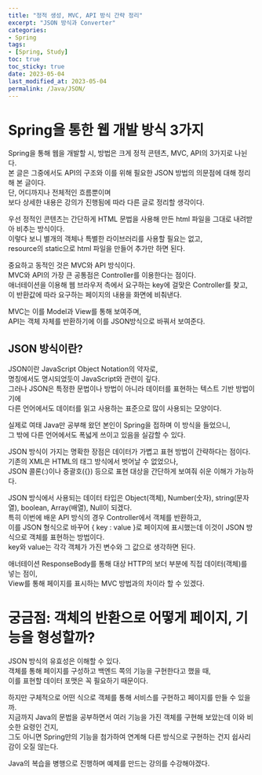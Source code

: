 ```yaml
---
title: "정적 생성, MVC, API 방식 간략 정리"
excerpt: "JSON 방식과 Converter"
categories:
- Spring
tags:
- [Spring, Study]
toc: true
toc_sticky: true
date: 2023-05-04
last_modified_at: 2023-05-04
permalink: /Java/JSON/
---
```


# Spring을 통한 웹 개발 방식 3가지
Spring을 통해 웹을 개발할 시, 방법은 크게 정적 콘텐츠, MVC, API의 3가지로 나뉜다.<br>
본 글은 그중에서도 API의 구조와 이를 위해 필요한 JSON 방법의 의문점에 대해 정리해 본 글이다.<br>
단, 어디까지나 전체적인 흐름뿐이며<br>
보다 상세한 내용은 강의가 진행됨에 따라 다른 글로 정리할 생각이다.

우선 정적인 콘텐츠는 간단하게 HTML 문법을 사용해 만든 html 파일을 그대로 내려받아 비추는 방식이다.<br>
이렇다 보니 별개의 객체나 특별한 라이브러리를 사용할 필요는 없고,<br>
resource의 static으로 html 파일을 만들어 추가만 하면 된다.

중요하고 동적인 것은 MVC와 API 방식이다.<br>
MVC와 API의 가장 큰 공통점은 Controller를 이용한다는 점이다.<br>
애너테이션을 이용해 웹 브라우저 측에서 요구하는 key에 걸맞은 Controller를 찾고,<br>
이 반환값에 따라 요구하는 페이지의 내용을 화면에 비춰낸다.

MVC는 이를 Model과 View를 통해 보여주며,<br>
API는 객체 자체를 반환하기에 이를 JSON방식으로 바꿔서 보여준다.

## JSON 방식이란?
JSON이란 JavaScript Object Notation의 약자로,<br>
명칭에서도 명시되었듯이 JavaScript와 관련이 깊다.<br>
그러나 JSON은 특정한 문법이나 방법이 아니라 데이터를 표현하는 텍스트 기반 방법이기에<br>
다른 언어에서도 데이터를 읽고 사용하는 표준으로 많이 사용되는 모양이다.

실제로 여태 Java만 공부해 왔던 본인이 Spring을 접하며 이 방식을 들었으니,<br>
그 밖에 다른 언어에서도 폭넓게 쓰이고 있음을 실감할 수 있다.

JSON 방식이 가지는 명확한 장점은 데이터가 가볍고 표현 방법이 간략하다는 점이다.<br>
기존의 XML은 HTML의 태그 방식에서 벗어날 수 없었으나,<br>
JSON 콜론(:)이나 중괄호({}) 등으로 표현 대상을 간단하게 보여줘 쉬운 이해가 가능하다.

JSON 방식에서 사용되는 데이터 타입은 Object(객체), Number(숫자), string(문자열), boolean, Array(배열), Null이 되겠다.<br>
특히 이번에 배운 API 방식의 경우 Controller에서 객체를 반환하고,<br>
이를 JSON 형식으로 바꾸어 { key : value }로 페이지에 표시했는데 이것이 JSON 방식으로 객체를 표현하는 방법이다.<br>
key와 value는 각각 객체가 가진 변수와 그 값으로 생각하면 된다.

애너테이션 ResponseBody를 통해 대상 HTTP의 보더 부분에 직접 데이터(객체)를 넣는 점이,<br>
View를 통해 페이지를 표시하는 MVC 방법과의 차이라 할 수 있겠다.


# 궁금점: 객체의 반환으로 어떻게 페이지, 기능을 형성할까?
JSON 방식의 유효성은 이해할 수 있다.<br>
객체를 통해 페이지를 구성하고 백엔드 쪽의 기능을 구현한다고 했을 때,<br>
이를 표현할 데이터 포맷은 꼭 필요하기 때문이다.

하지만 구체적으로 어떤 식으로 객체를 통해 서비스를 구현하고 페이지를 만들 수 있을까.<br>
지금까지 Java의 문법을 공부하면서 여러 기능을 가진 객체를 구현해 보았는데 이와 비슷한 요령인 건지,<br>
그도 아니면 Spring만의 기능을 첨가하여 연계해 다른 방식으로 구현하는 건지 쉽사리 감이 오질 않는다.

Java의 복습을 병행으로 진행하며 예제를 만드는 강의를 수강해야겠다.
